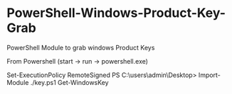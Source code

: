 # PowerShell-Windows-Product-Key-Grab
PowerShell Module to grab windows Product Keys

From Powershell (start -> run -> powershell.exe)

Set-ExecutionPolicy RemoteSigned
PS C:\users\admin\Desktop> Import-Module ./key.ps1
Get-WindowsKey

